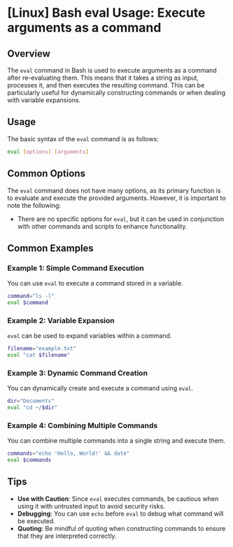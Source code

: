 # [Linux] Bash eval Usage: Execute arguments as a command

## Overview
The `eval` command in Bash is used to execute arguments as a command after re-evaluating them. This means that it takes a string as input, processes it, and then executes the resulting command. This can be particularly useful for dynamically constructing commands or when dealing with variable expansions.

## Usage
The basic syntax of the `eval` command is as follows:

```bash
eval [options] [arguments]
```

## Common Options
The `eval` command does not have many options, as its primary function is to evaluate and execute the provided arguments. However, it is important to note the following:

- There are no specific options for `eval`, but it can be used in conjunction with other commands and scripts to enhance functionality.

## Common Examples

### Example 1: Simple Command Execution
You can use `eval` to execute a command stored in a variable.

```bash
command="ls -l"
eval $command
```

### Example 2: Variable Expansion
`eval` can be used to expand variables within a command.

```bash
filename="example.txt"
eval "cat $filename"
```

### Example 3: Dynamic Command Creation
You can dynamically create and execute a command using `eval`.

```bash
dir="Documents"
eval "cd ~/$dir"
```

### Example 4: Combining Multiple Commands
You can combine multiple commands into a single string and execute them.

```bash
commands="echo 'Hello, World!' && date"
eval $commands
```

## Tips
- **Use with Caution**: Since `eval` executes commands, be cautious when using it with untrusted input to avoid security risks.
- **Debugging**: You can use `echo` before `eval` to debug what command will be executed.
- **Quoting**: Be mindful of quoting when constructing commands to ensure that they are interpreted correctly.